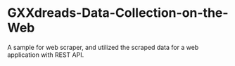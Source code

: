 # GXXdreads-Data-Collection-on-the-Web
A sample for web scraper, and utilized the scraped data for a web application with REST API.

